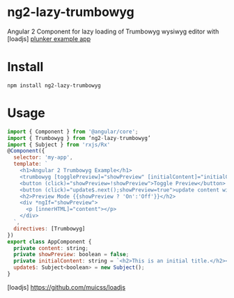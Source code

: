 # ng2-lazy-trumbowyg
Angular 2 Component for lazy loading of Trumbowyg wysiwyg editor with [loadjs]
[plunker example app](http://plnkr.co/edit/eFoz6G5Thnpy3J0vRlS4?p=preview) 

# Install
```
npm install ng2-lazy-trumbowyg
```

# Usage

```javascript
import { Component } from '@angular/core';
import { Trumbowyg } from ‘ng2-lazy-trumbowyg’
import { Subject } from 'rxjs/Rx'
@Component({
  selector: 'my-app',
  template: `
    <h1>Angular 2 Trumbowyg Example</h1>
    <trumbowyg [togglePreview]="showPreview" [initialContent]="initialContent" [update]="update$" (savedContent)="content=$event"></trumbowyg>
    <button (click)="showPreview=!showPreview">Toggle Preview</button>
    <button (click)="update$.next();showPreview=true">update content with observable</button>
    <h2>Preview Mode {{showPreview ? 'On':'Off'}}</h2>
    <div *ngIf="showPreview">
      <p [innerHTML]="content"></p>
    </div> 
  `,
  directives: [Trumbowyg]
})
export class AppComponent {
  private content: string;
  private showPreview: boolean = false;
  private initialContent: string = `<h2>This is an initial title.</h2><p>This is an initial content.</p><p><img src="https://angular.io/resources/images/logos/standard/shield-large.png" alt=""><br></p><p><br></p>`
  update$: Subject<boolean> = new Subject();
}
```


[loadjs] https://github.com/muicss/loadjs